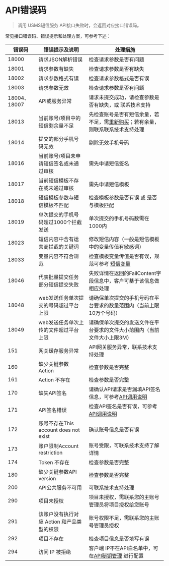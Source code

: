 # API错误码

> 调用 USMS短信服务 API接口失败时，会返回对应接口错误码。

常见接口错误码、错误提示和处理方案，可参考下述：

| **错误码**   | **错误提示及说明**                         | **处理措施**                                                 |
| ------------ | ------------------------------------------ | ------------------------------------------------------------ |
| 18000        | 请求JSON解析错误                           | 检查请求参数是否有问题                                       |
| 18001        | 请求参数有缺失                             | 检查请求参数是否有缺失                                       |
| 18002        | 请求参数格式有误                           | 检查请求参数格式是否有误                                     |
| 18003        | 请求参数无效                               | 检查请求参数是否有问题                                       |
| 18004、18007 | API或服务异常                              | 请求未提交成功，请检查参数是否有缺失，或 联系技术支持 |
| 18013        | 当前账号/项目中的短信剩余量不足            | 先检查账号是否有短信余量，若不足，需[重新购买]({{consoleURL}}/usms?package_type=0&purpose=1&buy_amount=10)；若有余量，则联系联系技术支持处理 |
| 18014        | 提交的部分手机号码无效                     | 剔除无效手机号码                                             |
| 18016        | 当前账号/项目未申请短信签名或未通过审核    | 需先申请短信签名                                             |
| 18017        | 当前短信模板不存在或未通过审核             | 需先申请短信模板                                             |
| 18018        | 短信模板参数与短信模板不匹配               | 检查模板参数是否有误 或 是否与模板匹配                       |
| 18019        | 单次提交的手机号码超过1000个拦截发送       | 单次提交的手机号码数需在1000内                               |
| 18023        | 短信内容中含有运营商拦截的关键词           | 修改短信内容（一般是短信模板中的变量传值有敏感词）           |
| 18033        | 变量内容不符合规范                         | 检查模板变量传值是否有误，规范可参考 [短信变量](https://docs.{{domainName}}/usms/introduction/2005/2105) |
| 18046        | 代表批量提交任务部分短信提交失败           | 失败详情在返回的FailContent字段信息中，客户可基于该信息做相应处理 |
| 18048        | web发送任务单次提交的号码超过平台上限      | 请确保单次提交的手机号码在平台要求的数量范围内（当前上限10万个号码） |
| 18049        | web发送任务单次上传的文件超过平台上限      | 请确保单次提交的发送文件在平台要求的文件大小范围内（当前文件大小上限3M） |
| 151          | 网关缓存服务异常                           | API网关服务异常，联系技术支持处理 |
| 160          | 缺少关键参数Action                         | 检查参数是否完整                                             |
| 161          | Action 不存在                              | 检查参数是否完整                                             |
| 170          | 缺失API签名                                | 请确认API请求是否漏填API签名信息，可参考[API调用说明](https://docs.{{domainName}}/api/summary/README) |
| 171          | API签名错误                                | 检查API签名是否有误，可参考[API调用说明](https://docs.{{domainName}}/api/summary/signature) |
| 172          | 账号不存在This account does not exist      | 确认账号信息是否有误                                         |
| 173          | 账户限制Account restriction                | 账号受限，可联系技术支持了解详情 |
| 174          | Token 不存在                               | 检查参数是否完整                                             |
| 180          | 缺少关键参数API version                    | 检查参数是否完整                                             |
| 200          | API公共服务不可用                          | 可联系技术支持处理 |
| 290          | 项目未授权                                 | 项目未授权，需联系您的主账号管理员将项目授权给您账号         |
| 291          | 该账户没有执行对应 Action 和产品类型的权限 | 账号权限不足，需联系您的主账号管理员授权                     |
| 292          | 项目不存在                                 | 检查项目信息是否填写有误                                     |
| 294          | 访问 IP 被拒绝                             | 客户端 IP不在API白名单中，可在[API秘钥管理]({{consoleURL}}/uapi/apikey) 进行配置 |

